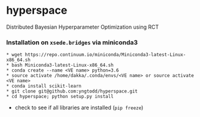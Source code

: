 # hyperspace
Distributed Bayesian Hyperparameter Optimization using RCT 


### Installation on `xsede.bridges` via miniconda3


```
* wget https://repo.continuum.io/miniconda/Miniconda3-latest-Linux-x86_64.sh
* bash Miniconda3-latest-Linux-x86_64.sh
* conda create --name <VE name> python=3.6
* source activate /home/dakka/.conda/envs/<VE name> or source activate <VE name>
* conda install scikit-learn
* git clone git@github.com:yngtodd/hyperspace.git
* cd hyperspace; python setup.py install 
```
* check to see if all libraries are installed (`pip freeze`) 
